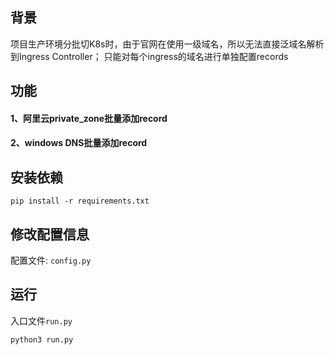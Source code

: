 ## 背景
项目生产环境分批切K8s时，由于官网在使用一级域名，所以无法直接泛域名解析到Ingress Controller；
只能对每个ingress的域名进行单独配置records

## 功能
#### 1、阿里云private_zone批量添加record
#### 2、windows DNS批量添加record

## 安装依赖
```
pip install -r requirements.txt
```

## 修改配置信息
配置文件: `config.py`

## 运行
入口文件`run.py`
```
python3 run.py
```